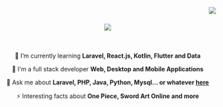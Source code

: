 <img align="right" src="https://visitor-badge.laobi.icu/badge?page_id=robet31" />

<h1 align="center">
    <img src="https://readme-typing-svg.herokuapp.com/?font=Righteous&size=35&center=true&vCenter=true&width=500&height=70&duration=4000&lines=Hi+There!+👋;+I'm+Ar'raffi Abqori Nur Azizi!;" />
</h1>

<br/>

<div align="center">

 🌱 I’m currently learning **Laravel, React.js, Kotlin, Flutter and Data**

 🔭 I'm a full stack developer **Web, Desktop and Mobile Applications**

 💬 Ask me about **Laravel, PHP, Java, Python, Mysql... or whatever [here](https://github.com/Samms206)**

 ⚡ Interesting facts about **One Piece, Sword Art Online and more**

 </div>
